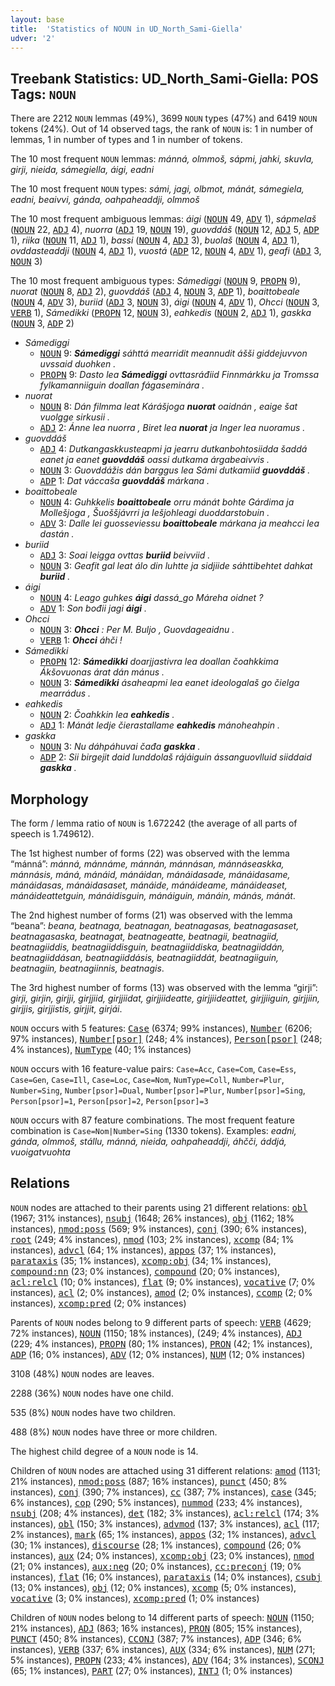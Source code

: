 ```yaml
---
layout: base
title:  'Statistics of NOUN in UD_North_Sami-Giella'
udver: '2'
---
```


## Treebank Statistics: UD_North_Sami-Giella: POS Tags: `NOUN`

There are 2212 `NOUN` lemmas (49%), 3699 `NOUN` types (47%) and 6419 `NOUN` tokens (24%).
Out of 14 observed tags, the rank of `NOUN` is: 1 in number of lemmas, 1 in number of types and 1 in number of tokens.

The 10 most frequent `NOUN` lemmas: <em>mánná, olmmoš, sápmi, jahki, skuvla, girji, nieida, sámegiella, áigi, eadni</em>

The 10 most frequent `NOUN` types:  <em>sámi, jagi, olbmot, mánát, sámegiela, eadni, beaivvi, gánda, oahpaheaddji, olmmoš</em>

The 10 most frequent ambiguous lemmas: <em>áigi</em> (<tt><a href="sme_giella-pos-NOUN.html">NOUN</a></tt> 49, <tt><a href="sme_giella-pos-ADV.html">ADV</a></tt> 1), <em>sápmelaš</em> (<tt><a href="sme_giella-pos-NOUN.html">NOUN</a></tt> 22, <tt><a href="sme_giella-pos-ADJ.html">ADJ</a></tt> 4), <em>nuorra</em> (<tt><a href="sme_giella-pos-ADJ.html">ADJ</a></tt> 19, <tt><a href="sme_giella-pos-NOUN.html">NOUN</a></tt> 19), <em>guovddáš</em> (<tt><a href="sme_giella-pos-NOUN.html">NOUN</a></tt> 12, <tt><a href="sme_giella-pos-ADJ.html">ADJ</a></tt> 5, <tt><a href="sme_giella-pos-ADP.html">ADP</a></tt> 1), <em>riika</em> (<tt><a href="sme_giella-pos-NOUN.html">NOUN</a></tt> 11, <tt><a href="sme_giella-pos-ADJ.html">ADJ</a></tt> 1), <em>bassi</em> (<tt><a href="sme_giella-pos-NOUN.html">NOUN</a></tt> 4, <tt><a href="sme_giella-pos-ADJ.html">ADJ</a></tt> 3), <em>buolaš</em> (<tt><a href="sme_giella-pos-NOUN.html">NOUN</a></tt> 4, <tt><a href="sme_giella-pos-ADJ.html">ADJ</a></tt> 1), <em>ovddasteaddji</em> (<tt><a href="sme_giella-pos-NOUN.html">NOUN</a></tt> 4, <tt><a href="sme_giella-pos-ADJ.html">ADJ</a></tt> 1), <em>vuostá</em> (<tt><a href="sme_giella-pos-ADP.html">ADP</a></tt> 12, <tt><a href="sme_giella-pos-NOUN.html">NOUN</a></tt> 4, <tt><a href="sme_giella-pos-ADV.html">ADV</a></tt> 1), <em>geafi</em> (<tt><a href="sme_giella-pos-ADJ.html">ADJ</a></tt> 3, <tt><a href="sme_giella-pos-NOUN.html">NOUN</a></tt> 3)

The 10 most frequent ambiguous types:  <em>Sámediggi</em> (<tt><a href="sme_giella-pos-NOUN.html">NOUN</a></tt> 9, <tt><a href="sme_giella-pos-PROPN.html">PROPN</a></tt> 9), <em>nuorat</em> (<tt><a href="sme_giella-pos-NOUN.html">NOUN</a></tt> 8, <tt><a href="sme_giella-pos-ADJ.html">ADJ</a></tt> 2), <em>guovddáš</em> (<tt><a href="sme_giella-pos-ADJ.html">ADJ</a></tt> 4, <tt><a href="sme_giella-pos-NOUN.html">NOUN</a></tt> 3, <tt><a href="sme_giella-pos-ADP.html">ADP</a></tt> 1), <em>boaittobeale</em> (<tt><a href="sme_giella-pos-NOUN.html">NOUN</a></tt> 4, <tt><a href="sme_giella-pos-ADV.html">ADV</a></tt> 3), <em>buriid</em> (<tt><a href="sme_giella-pos-ADJ.html">ADJ</a></tt> 3, <tt><a href="sme_giella-pos-NOUN.html">NOUN</a></tt> 3), <em>áigi</em> (<tt><a href="sme_giella-pos-NOUN.html">NOUN</a></tt> 4, <tt><a href="sme_giella-pos-ADV.html">ADV</a></tt> 1), <em>Ohcci</em> (<tt><a href="sme_giella-pos-NOUN.html">NOUN</a></tt> 3, <tt><a href="sme_giella-pos-VERB.html">VERB</a></tt> 1), <em>Sámedikki</em> (<tt><a href="sme_giella-pos-PROPN.html">PROPN</a></tt> 12, <tt><a href="sme_giella-pos-NOUN.html">NOUN</a></tt> 3), <em>eahkedis</em> (<tt><a href="sme_giella-pos-NOUN.html">NOUN</a></tt> 2, <tt><a href="sme_giella-pos-ADJ.html">ADJ</a></tt> 1), <em>gaskka</em> (<tt><a href="sme_giella-pos-NOUN.html">NOUN</a></tt> 3, <tt><a href="sme_giella-pos-ADP.html">ADP</a></tt> 2)


* <em>Sámediggi</em>
  * <tt><a href="sme_giella-pos-NOUN.html">NOUN</a></tt> 9: <em><b>Sámediggi</b> sáhttá mearridit meannudit ášši giddejuvvon uvssaid duohken .</em>
  * <tt><a href="sme_giella-pos-PROPN.html">PROPN</a></tt> 9: <em>Dasto lea <b>Sámediggi</b> ovttasráđiid Finnmárkku ja Tromssa fylkamanniiguin doallan fágaseminára .</em>
* <em>nuorat</em>
  * <tt><a href="sme_giella-pos-NOUN.html">NOUN</a></tt> 8: <em>Dán filmma leat Kárášjoga <b>nuorat</b> oaidnán , eaige šat vuolgge sirkusii .</em>
  * <tt><a href="sme_giella-pos-ADJ.html">ADJ</a></tt> 2: <em>Ánne lea nuorra , Biret lea <b>nuorat</b> ja Inger lea nuoramus .</em>
* <em>guovddáš</em>
  * <tt><a href="sme_giella-pos-ADJ.html">ADJ</a></tt> 4: <em>Dutkangaskkusteapmi ja jearru dutkanbohtosiidda šaddá eanet ja eanet <b>guovddáš</b> oassi dutkama árgabeaivvis .</em>
  * <tt><a href="sme_giella-pos-NOUN.html">NOUN</a></tt> 3: <em>Guovddážis dán barggus lea Sámi dutkamiid <b>guovddáš</b> .</em>
  * <tt><a href="sme_giella-pos-ADP.html">ADP</a></tt> 1: <em>Dat váccaša <b>guovddáš</b> márkana .</em>
* <em>boaittobeale</em>
  * <tt><a href="sme_giella-pos-NOUN.html">NOUN</a></tt> 4: <em>Guhkkelis <b>boaittobeale</b> orru mánát bohte Gárdima ja Mollešjoga , Šuoššjávrri ja Iešjohleagi duoddarstobuin .</em>
  * <tt><a href="sme_giella-pos-ADV.html">ADV</a></tt> 3: <em>Dalle lei guosseviessu <b>boaittobeale</b> márkana ja meahcci lea dastán .</em>
* <em>buriid</em>
  * <tt><a href="sme_giella-pos-ADJ.html">ADJ</a></tt> 3: <em>Soai leigga ovttas <b>buriid</b> beivviid .</em>
  * <tt><a href="sme_giella-pos-NOUN.html">NOUN</a></tt> 3: <em>Geafit gal leat álo din luhtte ja sidjiide sáhttibehtet dahkat <b>buriid</b> .</em>
* <em>áigi</em>
  * <tt><a href="sme_giella-pos-NOUN.html">NOUN</a></tt> 4: <em>Leago guhkes <b>áigi</b> dassá_go Máreha oidnet ?</em>
  * <tt><a href="sme_giella-pos-ADV.html">ADV</a></tt> 1: <em>Son bođii jagi <b>áigi</b> .</em>
* <em>Ohcci</em>
  * <tt><a href="sme_giella-pos-NOUN.html">NOUN</a></tt> 3: <em><b>Ohcci</b> : Per M. Buljo , Guovdageaidnu .</em>
  * <tt><a href="sme_giella-pos-VERB.html">VERB</a></tt> 1: <em><b>Ohcci</b> áhči !</em>
* <em>Sámedikki</em>
  * <tt><a href="sme_giella-pos-PROPN.html">PROPN</a></tt> 12: <em><b>Sámedikki</b> doarjjastivra lea doallan čoahkkima Ákšovuonas árat dán mánus .</em>
  * <tt><a href="sme_giella-pos-NOUN.html">NOUN</a></tt> 3: <em><b>Sámedikki</b> ásaheapmi lea eanet ideologalaš go čielga mearrádus .</em>
* <em>eahkedis</em>
  * <tt><a href="sme_giella-pos-NOUN.html">NOUN</a></tt> 2: <em>Čoahkkin lea <b>eahkedis</b> .</em>
  * <tt><a href="sme_giella-pos-ADJ.html">ADJ</a></tt> 1: <em>Mánát ledje čierastallame <b>eahkedis</b> mánoheahpin .</em>
* <em>gaskka</em>
  * <tt><a href="sme_giella-pos-NOUN.html">NOUN</a></tt> 3: <em>Nu dáhpáhuvai čađa <b>gaskka</b> .</em>
  * <tt><a href="sme_giella-pos-ADP.html">ADP</a></tt> 2: <em>Sii birgejit daid lunddolaš rájáiguin ássanguovlluid siiddaid <b>gaskka</b> .</em>

## Morphology

The form / lemma ratio of `NOUN` is 1.672242 (the average of all parts of speech is 1.749612).

The 1st highest number of forms (22) was observed with the lemma “mánná”: <em>mánná, mánnáme, mánnán, mánnásan, mánnáseaskka, mánnásis, máná, mánáid, mánáidan, mánáidasade, mánáidasame, mánáidasas, mánáidasaset, mánáide, mánáideame, mánáideaset, mánáideattetguin, mánáidisguin, mánáiguin, mánáin, mánás, mánát</em>.

The 2nd highest number of forms (21) was observed with the lemma “beana”: <em>beana, beatnaga, beatnagan, beatnagasas, beatnagasaset, beatnagasaska, beatnagat, beatnageatte, beatnagii, beatnagiid, beatnagiiddis, beatnagiiddisguin, beatnagiiddiska, beatnagiiddán, beatnagiiddásan, beatnagiiddásis, beatnagiiddát, beatnagiiguin, beatnagiin, beatnagiinnis, beatnagis</em>.

The 3rd highest number of forms (13) was observed with the lemma “girji”: <em>girji, girjin, girjji, girjjiid, girjjiidat, girjjiideatte, girjjiideattet, girjjiiguin, girjjiin, girjjis, girjjistis, girjjit, girjái</em>.

`NOUN` occurs with 5 features: <tt><a href="sme_giella-feat-Case.html">Case</a></tt> (6374; 99% instances), <tt><a href="sme_giella-feat-Number.html">Number</a></tt> (6206; 97% instances), <tt><a href="sme_giella-feat-Number-psor.html">Number[psor]</a></tt> (248; 4% instances), <tt><a href="sme_giella-feat-Person-psor.html">Person[psor]</a></tt> (248; 4% instances), <tt><a href="sme_giella-feat-NumType.html">NumType</a></tt> (40; 1% instances)

`NOUN` occurs with 16 feature-value pairs: `Case=Acc`, `Case=Com`, `Case=Ess`, `Case=Gen`, `Case=Ill`, `Case=Loc`, `Case=Nom`, `NumType=Coll`, `Number=Plur`, `Number=Sing`, `Number[psor]=Dual`, `Number[psor]=Plur`, `Number[psor]=Sing`, `Person[psor]=1`, `Person[psor]=2`, `Person[psor]=3`

`NOUN` occurs with 87 feature combinations.
The most frequent feature combination is `Case=Nom|Number=Sing` (1330 tokens).
Examples: <em>eadni, gánda, olmmoš, stállu, mánná, nieida, oahpaheaddji, áhčči, áddjá, vuoigatvuohta</em>


## Relations

`NOUN` nodes are attached to their parents using 21 different relations: <tt><a href="sme_giella-dep-obl.html">obl</a></tt> (1967; 31% instances), <tt><a href="sme_giella-dep-nsubj.html">nsubj</a></tt> (1648; 26% instances), <tt><a href="sme_giella-dep-obj.html">obj</a></tt> (1162; 18% instances), <tt><a href="sme_giella-dep-nmod-poss.html">nmod:poss</a></tt> (569; 9% instances), <tt><a href="sme_giella-dep-conj.html">conj</a></tt> (390; 6% instances), <tt><a href="sme_giella-dep-root.html">root</a></tt> (249; 4% instances), <tt><a href="sme_giella-dep-nmod.html">nmod</a></tt> (103; 2% instances), <tt><a href="sme_giella-dep-xcomp.html">xcomp</a></tt> (84; 1% instances), <tt><a href="sme_giella-dep-advcl.html">advcl</a></tt> (64; 1% instances), <tt><a href="sme_giella-dep-appos.html">appos</a></tt> (37; 1% instances), <tt><a href="sme_giella-dep-parataxis.html">parataxis</a></tt> (35; 1% instances), <tt><a href="sme_giella-dep-xcomp-obj.html">xcomp:obj</a></tt> (34; 1% instances), <tt><a href="sme_giella-dep-compound-nn.html">compound:nn</a></tt> (23; 0% instances), <tt><a href="sme_giella-dep-compound.html">compound</a></tt> (20; 0% instances), <tt><a href="sme_giella-dep-acl-relcl.html">acl:relcl</a></tt> (10; 0% instances), <tt><a href="sme_giella-dep-flat.html">flat</a></tt> (9; 0% instances), <tt><a href="sme_giella-dep-vocative.html">vocative</a></tt> (7; 0% instances), <tt><a href="sme_giella-dep-acl.html">acl</a></tt> (2; 0% instances), <tt><a href="sme_giella-dep-amod.html">amod</a></tt> (2; 0% instances), <tt><a href="sme_giella-dep-ccomp.html">ccomp</a></tt> (2; 0% instances), <tt><a href="sme_giella-dep-xcomp-pred.html">xcomp:pred</a></tt> (2; 0% instances)

Parents of `NOUN` nodes belong to 9 different parts of speech: <tt><a href="sme_giella-pos-VERB.html">VERB</a></tt> (4629; 72% instances), <tt><a href="sme_giella-pos-NOUN.html">NOUN</a></tt> (1150; 18% instances),  (249; 4% instances), <tt><a href="sme_giella-pos-ADJ.html">ADJ</a></tt> (229; 4% instances), <tt><a href="sme_giella-pos-PROPN.html">PROPN</a></tt> (80; 1% instances), <tt><a href="sme_giella-pos-PRON.html">PRON</a></tt> (42; 1% instances), <tt><a href="sme_giella-pos-ADP.html">ADP</a></tt> (16; 0% instances), <tt><a href="sme_giella-pos-ADV.html">ADV</a></tt> (12; 0% instances), <tt><a href="sme_giella-pos-NUM.html">NUM</a></tt> (12; 0% instances)

3108 (48%) `NOUN` nodes are leaves.

2288 (36%) `NOUN` nodes have one child.

535 (8%) `NOUN` nodes have two children.

488 (8%) `NOUN` nodes have three or more children.

The highest child degree of a `NOUN` node is 14.

Children of `NOUN` nodes are attached using 31 different relations: <tt><a href="sme_giella-dep-amod.html">amod</a></tt> (1131; 21% instances), <tt><a href="sme_giella-dep-nmod-poss.html">nmod:poss</a></tt> (887; 16% instances), <tt><a href="sme_giella-dep-punct.html">punct</a></tt> (450; 8% instances), <tt><a href="sme_giella-dep-conj.html">conj</a></tt> (390; 7% instances), <tt><a href="sme_giella-dep-cc.html">cc</a></tt> (387; 7% instances), <tt><a href="sme_giella-dep-case.html">case</a></tt> (345; 6% instances), <tt><a href="sme_giella-dep-cop.html">cop</a></tt> (290; 5% instances), <tt><a href="sme_giella-dep-nummod.html">nummod</a></tt> (233; 4% instances), <tt><a href="sme_giella-dep-nsubj.html">nsubj</a></tt> (208; 4% instances), <tt><a href="sme_giella-dep-det.html">det</a></tt> (182; 3% instances), <tt><a href="sme_giella-dep-acl-relcl.html">acl:relcl</a></tt> (174; 3% instances), <tt><a href="sme_giella-dep-obl.html">obl</a></tt> (150; 3% instances), <tt><a href="sme_giella-dep-advmod.html">advmod</a></tt> (137; 3% instances), <tt><a href="sme_giella-dep-acl.html">acl</a></tt> (117; 2% instances), <tt><a href="sme_giella-dep-mark.html">mark</a></tt> (65; 1% instances), <tt><a href="sme_giella-dep-appos.html">appos</a></tt> (32; 1% instances), <tt><a href="sme_giella-dep-advcl.html">advcl</a></tt> (30; 1% instances), <tt><a href="sme_giella-dep-discourse.html">discourse</a></tt> (28; 1% instances), <tt><a href="sme_giella-dep-compound.html">compound</a></tt> (26; 0% instances), <tt><a href="sme_giella-dep-aux.html">aux</a></tt> (24; 0% instances), <tt><a href="sme_giella-dep-xcomp-obj.html">xcomp:obj</a></tt> (23; 0% instances), <tt><a href="sme_giella-dep-nmod.html">nmod</a></tt> (21; 0% instances), <tt><a href="sme_giella-dep-aux-neg.html">aux:neg</a></tt> (20; 0% instances), <tt><a href="sme_giella-dep-cc-preconj.html">cc:preconj</a></tt> (19; 0% instances), <tt><a href="sme_giella-dep-flat.html">flat</a></tt> (16; 0% instances), <tt><a href="sme_giella-dep-parataxis.html">parataxis</a></tt> (14; 0% instances), <tt><a href="sme_giella-dep-csubj.html">csubj</a></tt> (13; 0% instances), <tt><a href="sme_giella-dep-obj.html">obj</a></tt> (12; 0% instances), <tt><a href="sme_giella-dep-xcomp.html">xcomp</a></tt> (5; 0% instances), <tt><a href="sme_giella-dep-vocative.html">vocative</a></tt> (3; 0% instances), <tt><a href="sme_giella-dep-xcomp-pred.html">xcomp:pred</a></tt> (1; 0% instances)

Children of `NOUN` nodes belong to 14 different parts of speech: <tt><a href="sme_giella-pos-NOUN.html">NOUN</a></tt> (1150; 21% instances), <tt><a href="sme_giella-pos-ADJ.html">ADJ</a></tt> (863; 16% instances), <tt><a href="sme_giella-pos-PRON.html">PRON</a></tt> (805; 15% instances), <tt><a href="sme_giella-pos-PUNCT.html">PUNCT</a></tt> (450; 8% instances), <tt><a href="sme_giella-pos-CCONJ.html">CCONJ</a></tt> (387; 7% instances), <tt><a href="sme_giella-pos-ADP.html">ADP</a></tt> (346; 6% instances), <tt><a href="sme_giella-pos-VERB.html">VERB</a></tt> (337; 6% instances), <tt><a href="sme_giella-pos-AUX.html">AUX</a></tt> (334; 6% instances), <tt><a href="sme_giella-pos-NUM.html">NUM</a></tt> (271; 5% instances), <tt><a href="sme_giella-pos-PROPN.html">PROPN</a></tt> (233; 4% instances), <tt><a href="sme_giella-pos-ADV.html">ADV</a></tt> (164; 3% instances), <tt><a href="sme_giella-pos-SCONJ.html">SCONJ</a></tt> (65; 1% instances), <tt><a href="sme_giella-pos-PART.html">PART</a></tt> (27; 0% instances), <tt><a href="sme_giella-pos-INTJ.html">INTJ</a></tt> (1; 0% instances)

